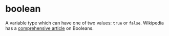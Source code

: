 # boolean

A variable type which can have one of two values: `true` or `false`. Wikipedia has a [comprehensive article](https://en.wikipedia.org/wiki/Boolean) on Booleans.

